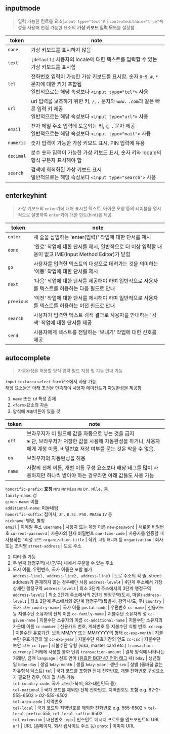 ## inputmode
> 입력 가능한 컨트롤 요소(```input type="text"```)나 ```contenteditable="true"```속성을 사용해 편집 가능한 요소의 **가상 키보드 입력 모드**를 설정함

token | note
-- | --
```none``` | 가상 키보드를 표시하지 않음
```text``` | ```[default]``` 사용자의 locale에 대한 텍스트를 입력할 수 있는 가상 키보드를 표시함
```tel``` | 전화번호 입력이 가능한 가상 키보드를 표시함. 숫자 ```0~9```, ```#```, ```*``` 문자에 대한 키가 포함됨 <br/> 일반적으로는 해당 속성보다 ```<input type="tel">``` 사용
```url``` | url 입력을 보조하기 위한 키, ```/```, ```.``` 문자와 ```www.``` ```.com```과 같은 빠른 입력 키 제공 <br/> 일반적으로는 해당 속성보다 ```<input type="url">``` 사용
```email``` | 전자 메일 주소 입력데 도움되는 키, ```@```, ```.``` 문자 제공 <br/> 일반적으로는 해당 속성보다 ```<input type="mail">``` 사용
```numeric``` | 숫자 입력이 가능한 가상 키보드 표시, PIN 입력에 유용
```decimal``` | 분수 숫자 입력이 가능한 가상 키보드 표시, 숫자 키와 locale의 형식 구분자 표시해야 함
```search``` | 검색에 최적화된 가상 키보드 표시 <br/> 일반적으로는 해당 속성보다 ```<input type="search">``` 사용

## enterkeyhint 
> 가상 키보드의 ```enter```키에 대해 표시할 텍스트, 아이콘 모양 등의 레이블을 명시적으로 설명하여 ```enter```키에 대한 힌트(hint)를 제공

token | note
-- | --
```enter``` | 새 줄을 삽입하는 'enter(입력)' 작업에 대한 단서를 제시
```done``` | '완료' 작업에 대한 단서를 제시, 일반적으로 더 이상 입력할 내용이 없고 IME(Input Method Editor)가 닫힘
```go``` | 사용자를 입력한 텍스트의 대상으로 데려가는 것을 의미하는 '이동' 작업에 대한 단서를 제시
```next``` | '다음' 작업에 대한 단서를 제공해야 하며 일반적으로 사용자를 텍스트를 허용하는 다음 필드로 안내
```previous``` | '이전' 작업에 대한 단서를 제시해야 하며 일반적으로 사용자를 텍스트를 허용하는 이전 필드로 안내
```search``` | 사용자가 입력한 텍스트 검색 결과로 사용자를 안내하는 '검색' 작업에 대한 단서를 제공
```send``` | 사용자에게 텍스트를 전달하는 '보내기' 작업에 대한 신호를 제공

## autocomplete  
> 자동완성을 허용할 양식 입력 필드 지정 및 기능 안내 가능

```input``` ```textarea``` ```select``` ```form```요소에서 사용 가능 <br/>
해당 요소들은 아래 조건을 만족해야 사용자 에이전트가 자동완성을 제공함
1. ```name``` 또는 ```id``` 특성 존재
2. ```<form>```요소의 자손
3. 양식에 ```제출```버튼이 있을 것

token | note
-- | --
```off``` | 브라우저가 이 필드에 값을 자동으로 넣는 것을 금지 <br/> ※ 단, 브라우저가 저장한 값을 사용해 자동완성을 하거나, 사용자에게 계정 이름, 비밀번호 저장 여부를 묻는 것은 막을 수 없음.
```on``` | 브라우저의 자동완성을 허용
```name``` | 사람의 전체 이름, 개별 이름 구성 요소보다 해당 태그를 많이 사용하지만 하나씩 받아야 하는 경우라면 아래 값들도 사용 가능 <br/>
```honorific-prefix```: **호칭** ```Mrs``` ```Mr``` ```Miss``` ```Ms``` ```Dr.``` ```Mlle.``` 등 <br/>
```family-name```: 성 <br/>
```given-name```: 이름 <br/>
```additional-name```: 미들네임 <br/>
```honorific-suffix```: 접미사, ```Jr.``` ```B.Sc.``` ```PhD.``` ```MBASW``` ```IV``` 등 <br/>
```nickname```: 별명, 별칭 <br/>
```email``` | 이메일 주소 
```username``` | 사용자 또는 계정 이름 
```new-password``` | 새로운 비밀번호 
```current-password``` | 사용자의 현재 비밀번호
```one-time-code``` | 사용자를 인증할 때 사용하는 1회성 코드
```organization-title``` | 직위, ```사장``` ```매니저``` 등 
```organization``` | 회사 또는 조직명 
```street-address``` | 도로 주소  <br/>
1) 여러 줄 가능 <br/>
2) 두 번째 행정구역(시/군/구) 내에서 구분할 수 있는 주소 <br/>
3) 도시 이름, 우편번호, 국가 이름은 포함 불가 <br/>
```address-line1, address-line2, address-line3``` | 도로 주소의 각 줄, street-address가 존재하지 않는 경우에만 사용
```address-level4``` | 4단계 주소에서 가장 상세한 행정구역
```address-level3``` | 최소 3단계 주소에서의 3단계 행정구역
```address-level2``` | 최소 2단계 주소에서의 2단계 행정구역(도시, 마을)
```address-level1``` | 최소 2단계 주소에서의 2단계 행정구역(특별시, 광역시/도, 주)
```country``` | 국가 코드
```country-name``` | 국가 이름
```postal-code``` | 우편번호
```cc-name``` | 신용카드 등 지불수단 소유자의 전체 이름
```cc-family-name``` | 지불수단 소유자의 성
```cc-given-name``` | 지불수단 소유자의 이름
```cc-additional-name``` | 지불수단 소유자의 가운데 이름
```cc-number``` | 신용카드 번호, 계좌번호 등 지불수단 식별 번호.
```cc-exp``` | 지불수단 유효기간. 보통 MM/YY 또는 MM/YYYY의 형태
```cc-exp-month``` | 지불수단 유효기간의 월
```cc-exp-year``` | 지불수단 유효기간의 연도
```cc-csc``` | 지불수단 보안 코드
```cc-type``` | 지불수단 유형 (visa, master card etc.)
```transaction-currency``` | 거래에 사용할 통화 단위
```transaction-amount``` | 결제 양식에 나타나는 거래량, 금액
```language``` | 선호 언어 ([유효한 BCP 47 언어 태그](https://ko.wikipedia.org/wiki/IETF_%EC%96%B8%EC%96%B4_%ED%83%9C%EA%B7%B8) 내)
```bday``` | 생년월일
```bday-day``` | 생일
```bday-month``` | 생월
```bday-year``` | 생년
```sex``` | 성별 (줄바꿈 없는 자유형식 텍스트)
```tel``` | 국가 코드를 포함한 전체 전화번호, 개별 전화번호 구성요소가 필요한 경우, 아래 값 사용 가능 <br/>
```tel-country-code```: 국가 코드(1-북미, 82-대한민국 등) <br/>
```tel-national``` | 국가 코드를 제외한 전체 전화번호. 지역번호도 포함 e.g. 82-2-555-6502 > *02-555-6502* <br/>
```tel-area-code``` | 지역번호 <br/>
```tel-local``` | 국가 코드와 지역번호를 제외한 전화번호 e.g. 555-6502 > ```tel-local-prefix```: 555, ```tel-local-suffix```: 6502 <br/>
```tel-extension``` | 내선번호
```impp``` | 인스턴트 메시지 프로토콜 엔드포인트의 URL
```url``` | URL (홈페이지, 회사 웹사이트 주소 등)
```photo``` | 이미지 URL
